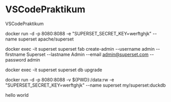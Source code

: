 # VSCodePraktikum
VSCodePraktikum


docker run -d -p 8080:8088 -e "SUPERSET_SECRET_KEY=werftghjk" --name superset apache/superset

docker exec -it superset superset fab create-admin --username admin --firstname Superset --lastname Admin --email admin@superset.com --password admin


docker exec -it superset superset db upgrade

docker run -d -p 8080:8088 -v ${PWD}:/data:rw -e "SUPERSET_SECRET_KEY=werftghjk" --name superset my/superset:duckdb

hello world
